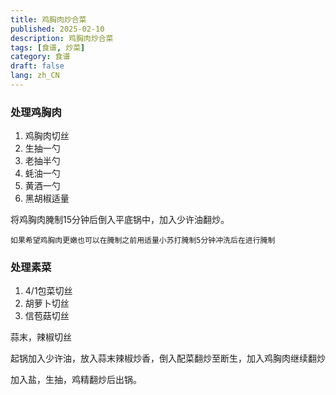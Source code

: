 ```yaml
---
title: 鸡胸肉炒合菜
published: 2025-02-10
description: 鸡胸肉炒合菜
tags: [食谱, 炒菜]
category: 食谱
draft: false
lang: zh_CN
---
```


### 处理鸡胸肉

1. 鸡胸肉切丝
2. 生抽一勺
3. 老抽半勺
4. 蚝油一勺
5. 黄酒一勺
6. 黑胡椒适量

将鸡胸肉腌制15分钟后倒入平底锅中，加入少许油翻炒。

`如果希望鸡胸肉更嫩也可以在腌制之前用适量小苏打腌制5分钟冲洗后在进行腌制`

### 处理素菜
1. 4/1包菜切丝
2. 胡萝卜切丝
3. 信苞菇切丝

蒜末，辣椒切丝

起锅加入少许油，放入蒜末辣椒炒香，倒入配菜翻炒至断生，加入鸡胸肉继续翻炒

加入盐，生抽，鸡精翻炒后出锅。